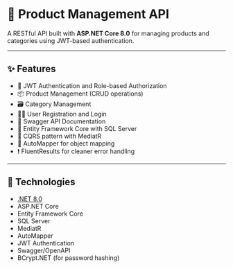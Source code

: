 # 🛒 Product Management API

A RESTful API built with **ASP.NET Core 8.0** for managing products and categories using JWT-based authentication.

---

## ✨ Features

- 🔐 JWT Authentication and Role-based Authorization
- 📦 Product Management (CRUD operations)
- 🗃 Category Management
- 🙍‍♂️ User Registration and Login
- 📄 Swagger API Documentation
- 💾 Entity Framework Core with SQL Server
- 🧠 CQRS pattern with MediatR
- 🔁 AutoMapper for object mapping
- ❗ FluentResults for cleaner error handling

---

## 🧰 Technologies

- [.NET 8.0](https://dotnet.microsoft.com/en-us/download/dotnet/8.0)
- ASP.NET Core
- Entity Framework Core
- SQL Server
- MediatR
- AutoMapper
- JWT Authentication
- Swagger/OpenAPI
- BCrypt.NET (for password hashing)




